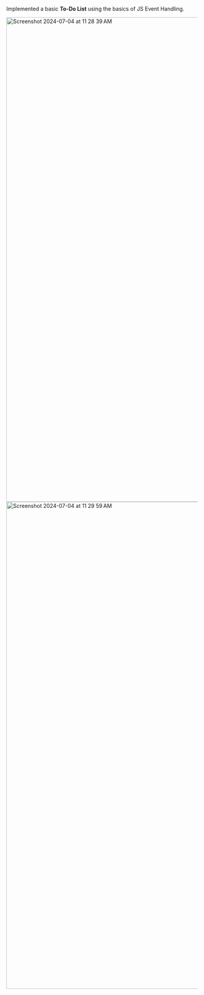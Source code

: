 Implemented a basic <b>To-Do List</b> using the basics of JS Event Handling. 

<img width="1273" alt="Screenshot 2024-07-04 at 11 28 39 AM" src="https://github.com/Hassaan202/ToDoList-JS/assets/111580627/1a058d48-c951-442b-97bd-8584a33173a4">

<img width="1280" alt="Screenshot 2024-07-04 at 11 29 59 AM" src="https://github.com/Hassaan202/ToDoList-JS/assets/111580627/65613bd1-00e8-4ba5-8805-c2d4f26c1532">

